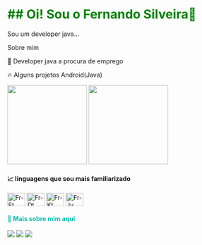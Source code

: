 <h1 style="color:green">## Oi! Sou o Fernando Silveira👋 </h1>  

Sou um developer java...

Sobre mim

💼 Developer java a procura de emprego

🔥 Alguns projetos Android(Java)


 <div>    
  <img height="180em" src="https://github-readme-stats.vercel.app/api?username=feeh0710&show_icons=true&theme=dark&include_all_commits=true&count_private=dark"/>
  <img height="180em" src="https://github-readme-stats.vercel.app/api/top-langs/?username=feeh0710&langs_count=5&theme=dark"/>
</div>

<div>
   <div>
        <h4>📈 linguagens que sou mais familiarizado </h4>
        <img align="center" alt="Fr-Ft" height="30" width="40" src="https://img.icons8.com/fluency/48/000000/flutter.png">
        <img align="center" alt="Fr-Dt" height="30" width="40" src="https://img.icons8.com/color/48/000000/dart.png">
        <img align="center" alt="Fr-Kt" height="30" width="40" src="https://img.icons8.com/color/48/000000/kotlin.png">
        <img align="center" alt="Fr-Jv" height="30" width="40" src="https://img.icons8.com/color/48/000000/java-coffee-cup-logo--v1.png">
    </div>
    <div>
        <h4 style="color:#04bcb0;">💬 Mais sobre mim aqui </h4>
        <a href="https://www.instagram.com/fernando_1993" target="_blank"><img src="https://img.icons8.com/fluency/48/000000/instagram-new.png" target="_blank"></a>
        <a href = "mailto:suporte.ti1993@gmail.com"><img src="https://img.icons8.com/fluency/48/000000/gmail-new.png" target="_blank"></a>
        <a href="https://www.linkedin.com/in/luiz-fernando-da-silveira-01224584/" target="_blank"> <img src="https://img.icons8.com/fluency/48/000000/linkedin.png" target="_blank"></a> 
    </div>
</div>
